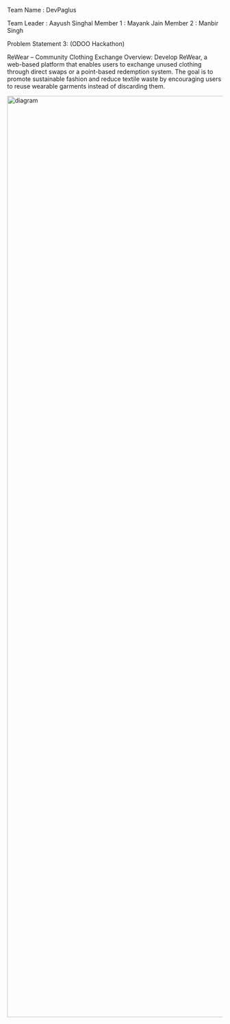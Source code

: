 Team Name : DevPaglus

 Team Leader : Aayush Singhal
 Member 1 : Mayank Jain
 Member 2 : Manbir Singh

Problem Statement 3: (ODOO Hackathon)

ReWear – Community Clothing Exchange
Overview:
Develop ReWear, a web-based platform that enables users to exchange unused clothing
through direct swaps or a point-based redemption system. The goal is to promote sustainable
fashion and reduce textile waste by encouraging users to reuse wearable garments instead of
discarding them.


<img width="5664" height="2148" alt="diagram" src="https://github.com/user-attachments/assets/330de701-51b6-4a1f-8194-e875320e3b95" />
